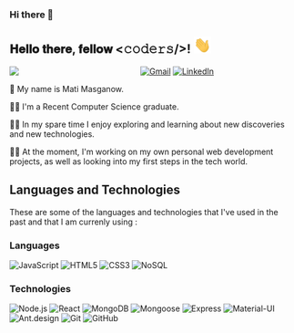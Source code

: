### Hi there 👋

<h2> 𝐇𝐞𝐥𝐥𝐨 𝐭𝐡𝐞𝐫𝐞, 𝐟𝐞𝐥𝐥𝐨𝐰 <𝚌𝚘𝚍𝚎𝚛𝚜/>! <img src="https://raw.githubusercontent.com/ABSphreak/ABSphreak/master/gifs/Hi.gif" width="30px"></h2>

  <img align='left' src="https://imgkub.com/images/2022/02/07/WhatsApp-Image-2022-02-07-at-12.21.27.jpg" width="230">

  
  [![Gmail](https://img.shields.io/badge/-GMAIL-D14836?style=for-the-badge&logo=gmail&logoColor=white)](mailto:matimasganow@gmail.com)
  [![LinkedIn](https://img.shields.io/badge/-LINKEDIN-0077B5?style=for-the-badge&logo=linkedin&logoColor=white)](https://www.linkedin.com/in/mati-masganow-5209b2169/)
  
  :boy: My name is Mati Masganow. 
  
  :man_student: I'm a Recent Computer Science graduate.
  
  :technologist: In my spare time I enjoy exploring and learning about new discoveries and new technologies. 
  
  :man_technologist: At the moment, I'm working on my own personal web development projects, as well as looking into my first steps in the tech world.


## Languages and Technologies

These are some of the languages and technologies that I've used in the past and that I am currenly using :
### Languages

![JavaScript](https://img.shields.io/badge/-JavaScript-000000?style=flat&logo=javascript) 
![HTML5](https://img.shields.io/badge/-HTML5-000000?style=flat&logo=html5)
![CSS3](http://img.shields.io/badge/-CSS3-000000?style=flat&logo=CSS3)
![NoSQL](https://img.shields.io/badge/-NoSQL-000000?style=flat&logo=mongodb)

### Technologies

![Node.js](https://img.shields.io/badge/-Node.js-222222?style=flat&logo=node.js&logoColor=339933)
![React](https://img.shields.io/badge/-React-222222?style=flat&logo=React&logoColor=61DAFB) 
![MongoDB](https://img.shields.io/badge/-MongoDB-000000?style=flat&logo=MongoDB)
![Mongoose](http://img.shields.io/badge/-Mongoose-000000?style=flat&logo=Mongoose)
![Express](http://img.shields.io/badge/-Express-000000?style=flat&logo=Express)
![Material-UI](https://img.shields.io/badge/-MaterialUI-000000?style=flat&logo=Material-UI)
![Ant.design](https://img.shields.io/badge/-Ant.design-000000?style=flat&logo=Ant.design)
![Git](https://img.shields.io/badge/-Git-222222?style=flat&logo=git&logoColor=F05032)
![GitHub](https://img.shields.io/badge/-GitHub-222222?style=flat&logo=github&logoColor=181717)
